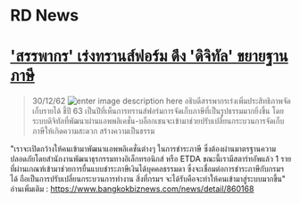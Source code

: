 RD News
===


['สรรพากร' เร่งทรานส์ฟอร์ม ดึง 'ดิจิทัล' ขยายฐานภาษี](https://www.bangkokbiznews.com/news/detail/860168)
==
> 30/12/62
![enter image description here](https://bangkokbiznews.sgp1.cdn.digitaloceanspaces.com/image/kt/media/image/news/2019/12/30/860168/750x422_860168_1577692728.jpg)
อธิบดีสรรพากรเร่งเพิ่มประสิทธิภาพจัดเก็บรายได้ ชี้ปี 63 เป็นปีที่เห็นการทรานส์ฟอร์มการจัดเก็บภาษีที่เป็นรูปธรรมมากยิ่งขึ้น โดยระบบดิจิทัลที่พัฒนาผ่านแอพพลิเคชั่น-บล็อกเชนจะเข้ามาช่วยปรับเปลี่ยนกระบวนการจัดเก็บภาษีให้เกิดความสะดวก สร้างความเป็นธรรม

"เราจะเปิดกว้างให้คนเข้ามาพัฒนาแอพพลิเคชั่นต่างๆ ในการชำระภาษี ซึ่งต้องผ่านมาตรฐานความปลอดภัยโดยสำนักงานพัฒนาธุรกรรมทางอิเล็กทรอนิกส์ หรือ ETDA ขณะนี้เรามีสตาร์ทอัพแล้ว 1 รายที่ผ่านเกณฑ์เข้ามาช่วยการยื่นแบบชำระภาษีเงินได้บุคคลธรรมดา ซึ่งจะเชื่อมต่อการชำระภาษีกับกรมฯ ได้ ถือเป็นการปรับเปลี่ยนกระบวนการทำงาน สิ่งที่กรมฯ จะได้รับคือจะทำให้คนเข้ามาสู่ระบบมากขึ้น" อ่านเพิ่มเติม : https://www.bangkokbiznews.com/news/detail/860168


<!--stackedit_data:
eyJoaXN0b3J5IjpbLTIxMzA1NDczOV19
-->